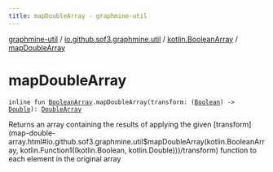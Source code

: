 ```yaml
---
title: mapDoubleArray - graphmine-util
---
```


[graphmine-util](../../index.html) / [io.github.sof3.graphmine.util](../index.html) / [kotlin.BooleanArray](index.html) / [mapDoubleArray](./map-double-array.html)

# mapDoubleArray

`inline fun `[`BooleanArray`](https://kotlinlang.org/api/latest/jvm/stdlib/kotlin/-boolean-array/index.html)`.mapDoubleArray(transform: (`[`Boolean`](https://kotlinlang.org/api/latest/jvm/stdlib/kotlin/-boolean/index.html)`) -> `[`Double`](https://kotlinlang.org/api/latest/jvm/stdlib/kotlin/-double/index.html)`): `[`DoubleArray`](https://kotlinlang.org/api/latest/jvm/stdlib/kotlin/-double-array/index.html)

Returns an array containing the results of applying the given [transform](map-double-array.html#io.github.sof3.graphmine.util$mapDoubleArray(kotlin.BooleanArray, kotlin.Function1((kotlin.Boolean, kotlin.Double)))/transform) function to each element in the
original array

